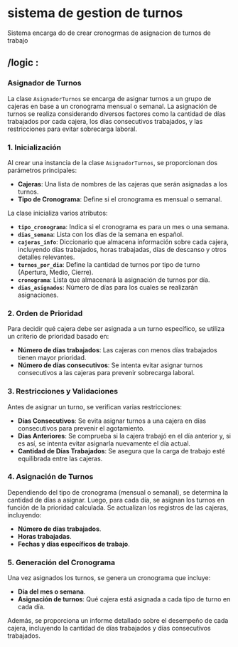# sistema de gestion de turnos 
Sistema encarga do de crear cronogrmas de asignacion de turnos de trabajo 

## /logic :
### Asignador de Turnos

La clase `AsignadorTurnos` se encarga de asignar turnos a un grupo de cajeras en base a un cronograma mensual o semanal. La asignación de turnos se realiza considerando diversos factores como la cantidad de días trabajados por cada cajera, los días consecutivos trabajados, y las restricciones para evitar sobrecarga laboral.

### 1. Inicialización

Al crear una instancia de la clase `AsignadorTurnos`, se proporcionan dos parámetros principales:
- **Cajeras**: Una lista de nombres de las cajeras que serán asignadas a los turnos.
- **Tipo de Cronograma**: Define si el cronograma es mensual o semanal.

La clase inicializa varios atributos:
- **`tipo_cronograma`**: Indica si el cronograma es para un mes o una semana.
- **`dias_semana`**: Lista con los días de la semana en español.
- **`cajeras_info`**: Diccionario que almacena información sobre cada cajera, incluyendo días trabajados, horas trabajadas, días de descanso y otros detalles relevantes.
- **`turnos_por_dia`**: Define la cantidad de turnos por tipo de turno (Apertura, Medio, Cierre).
- **`cronograma`**: Lista que almacenará la asignación de turnos por día.
- **`dias_asignados`**: Número de días para los cuales se realizarán asignaciones.

### 2. Orden de Prioridad

Para decidir qué cajera debe ser asignada a un turno específico, se utiliza un criterio de prioridad basado en:
- **Número de días trabajados**: Las cajeras con menos días trabajados tienen mayor prioridad.
- **Número de días consecutivos**: Se intenta evitar asignar turnos consecutivos a las cajeras para prevenir sobrecarga laboral.

### 3. Restricciones y Validaciones

Antes de asignar un turno, se verifican varias restricciones:
- **Días Consecutivos**: Se evita asignar turnos a una cajera en días consecutivos para prevenir el agotamiento.
- **Días Anteriores**: Se comprueba si la cajera trabajó en el día anterior y, si es así, se intenta evitar asignarla nuevamente el día actual.
- **Cantidad de Días Trabajados**: Se asegura que la carga de trabajo esté equilibrada entre las cajeras.

### 4. Asignación de Turnos

Dependiendo del tipo de cronograma (mensual o semanal), se determina la cantidad de días a asignar. Luego, para cada día, se asignan los turnos en función de la prioridad calculada. Se actualizan los registros de las cajeras, incluyendo:
- **Número de días trabajados**.
- **Horas trabajadas**.
- **Fechas y días específicos de trabajo**.

### 5. Generación del Cronograma

Una vez asignados los turnos, se genera un cronograma que incluye:
- **Día del mes o semana**.
- **Asignación de turnos**: Qué cajera está asignada a cada tipo de turno en cada día.

Además, se proporciona un informe detallado sobre el desempeño de cada cajera, incluyendo la cantidad de días trabajados y días consecutivos trabajados.